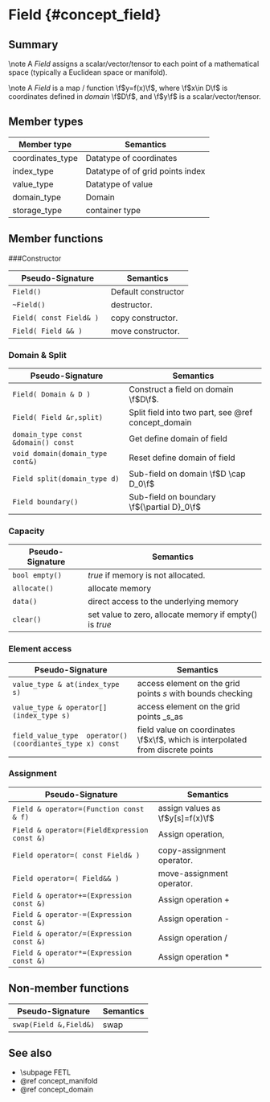 Field {#concept_field}
=================================
## Summary
 \note A _Field_ assigns a scalar/vector/tensor to each point of a mathematical space (typically a Euclidean space or manifold).
 
 \note A _Field_ is a map / function \f$y=f(x)\f$, where \f$x\in D\f$ is coordinates defined in _domain_ \f$D\f$, and \f$y\f$ is a scalar/vector/tensor.
   
## Member types
 Member type	 				| Semantics
 -------------------------------|--------------
 coordinates_type				| Datatype of coordinates
 index_type						| Datatype of of grid points index
 value_type 					| Datatype of value 
 domain_type					| Domain  
 storage_type					| container type

 
## Member functions

###Constructor
 
 Pseudo-Signature 	 			| Semantics
 -------------------------------|--------------
 `Field()`						| Default constructor
 `~Field() `					| destructor.
 `Field( const Field& ) `	| copy constructor.
 `Field( Field && ) `			| move constructor.

 
### Domain &  Split

 Pseudo-Signature 	 			| Semantics
 -------------------------------|--------------
 `Field( Domain & D ) `			| Construct a field on domain \f$D\f$.
 `Field( Field &r,split)`			| Split field into two part,  see @ref concept_domain
 `domain_type const &domain() const `	| Get define domain of field
 `void domain(domain_type cont&) ` 	| Reset define domain of field
 `Field split(domain_type d)`			| Sub-field on  domain \f$D \cap D_0\f$
 `Field boundary()`				| Sub-field on  boundary \f${\partial D}_0\f$
 
###   Capacity
 Pseudo-Signature 	 				| Semantics
 -------------------------------|--------------
 `bool empty() `  				| _true_ if memory is not allocated.
 `allocate()`					| allocate memory
 `data()`						| direct access to the underlying memory
 `clear()`						| set value to zero, allocate memory if empty() is _true_
 
 
### Element access	 
 Pseudo-Signature 				| Semantics
 -------------------------------|--------------
 `value_type & at(index_type s)`   			| access element on the grid points _s_ with bounds checking 
 `value_type & operator[](index_type s) `  	| access element on the grid points _s_as
 `field_value_type  operator()(coordiantes_type x) const` | field value on coordinates \f$x\f$, which is interpolated from discrete points
 
### Assignment  
  Pseudo-Signature 	 				| Semantics
 -------------------------------|--------------
 `Field & operator=(Function const & f)`  	| assign values as \f$y[s]=f(x)\f$
 `Field & operator=(FieldExpression const &)` | Assign operation, 
 `Field operator=( const Field& )`| copy-assignment operator.
 `Field operator=( Field&& )`		| move-assignment operator.
 `Field & operator+=(Expression const &)` | Assign operation +
 `Field & operator-=(Expression const &)` | Assign operation -
 `Field & operator/=(Expression const &)` | Assign operation /
 `Field & operator*=(Expression const &)` | Assign operation *
  
## Non-member functions
 Pseudo-Signature  				| Semantics
 -------------------------------|--------------
 `swap(Field &,Field&)`			| swap
 
## See also
 - \subpage FETL
 - @ref concept_manifold
 - @ref concept_domain